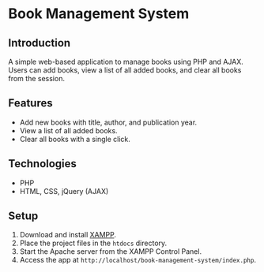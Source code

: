 # Book Management System

## Introduction

A simple web-based application to manage books using PHP and AJAX. Users can add books, view a list of all added books, and clear all books from the session.

## Features

- Add new books with title, author, and publication year.
- View a list of all added books.
- Clear all books with a single click.

## Technologies

- PHP
- HTML, CSS, jQuery (AJAX)

## Setup

1. Download and install [XAMPP](https://www.apachefriends.org/index.html).
2. Place the project files in the `htdocs` directory.
3. Start the Apache server from the XAMPP Control Panel.
4. Access the app at `http://localhost/book-management-system/index.php`.
